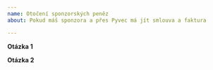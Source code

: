 ```yaml
---
name: Otočení sponzorských peněz
about: Pokud máš sponzora a přes Pyvec má jít smlouva a faktura

---
```



<!--
  Toto je „komentář“, který se nezobrazí ve tvé žádosti.

  Před vyplněním žádosti si přečti vše na tomto odkazu:
  https://docs.pyvec.org/operations/support-money.html#otoceni-sponzorskych-penez

  Otázky jsou ohraničeny hvězdičkami. Odpovědi napiš do místa pod ně.
-->


**Otázka 1**


**Otázka 2**
